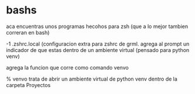 # bashs
aca encuentras unos programas hecohos para zsh (que a lo mejor tambien correran en bash)

-1  .zshrc.local 
(configuracion extra para zshrc de grml. 
agrega al prompt un indicador de que estas dentro de un ambiente virtual (pensado para python venv)

agrega la funcion que corre como comando venvo

% venvo 
trata de abrir un ambiente virtual de python venv dentro de la carpeta Proyectos
